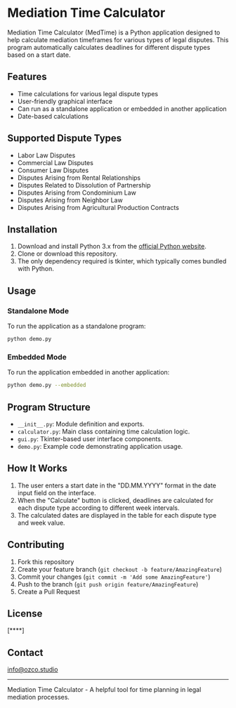 # Mediation Time Calculator

Mediation Time Calculator (MedTime) is a Python application designed to help calculate mediation timeframes for various types of legal disputes. This program automatically calculates deadlines for different dispute types based on a start date.

## Features

- Time calculations for various legal dispute types
- User-friendly graphical interface
- Can run as a standalone application or embedded in another application
- Date-based calculations

## Supported Dispute Types

- Labor Law Disputes
- Commercial Law Disputes
- Consumer Law Disputes
- Disputes Arising from Rental Relationships
- Disputes Related to Dissolution of Partnership
- Disputes Arising from Condominium Law
- Disputes Arising from Neighbor Law
- Disputes Arising from Agricultural Production Contracts

## Installation

1. Download and install Python 3.x from the [official Python website](https://www.python.org/downloads/).
2. Clone or download this repository.
3. The only dependency required is tkinter, which typically comes bundled with Python.

## Usage

### Standalone Mode

To run the application as a standalone program:

```bash
python demo.py
```

### Embedded Mode

To run the application embedded in another application:

```bash
python demo.py --embedded
```

## Program Structure

- `__init__.py`: Module definition and exports.
- `calculator.py`: Main class containing time calculation logic.
- `gui.py`: Tkinter-based user interface components.
- `demo.py`: Example code demonstrating application usage.

## How It Works

1. The user enters a start date in the "DD.MM.YYYY" format in the date input field on the interface.
2. When the "Calculate" button is clicked, deadlines are calculated for each dispute type according to different week intervals.
3. The calculated dates are displayed in the table for each dispute type and week value.

## Contributing

1. Fork this repository
2. Create your feature branch (`git checkout -b feature/AmazingFeature`)
3. Commit your changes (`git commit -m 'Add some AmazingFeature'`)
4. Push to the branch (`git push origin feature/AmazingFeature`)
5. Create a Pull Request

## License

[****]

## Contact

info@ozco.studio

---

Mediation Time Calculator - A helpful tool for time planning in legal mediation processes.